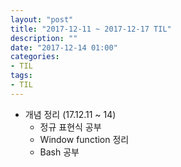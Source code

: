 ```yaml
---
layout: "post"
title: "2017-12-11 ~ 2017-12-17 TIL"
description: ""
date: "2017-12-14 01:00"
categories:
- TIL
tags:
- TIL
---
```


- 개념 정리 (17.12.11 ~ 14)
  - 정규 표현식 공부
  - Window function 정리
  - Bash 공부
